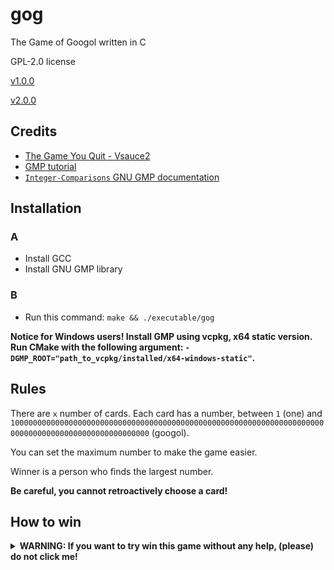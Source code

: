 # gog

The Game of Googol written in C

GPL-2.0 license

[v1.0.0](https://github.com/Andrej123456789/gog/releases/tag/v1.0.0)

[v2.0.0](https://github.com/Andrej123456789/gog/releases/tag/v2.0.0)

## Credits

- [The Game You Quit - Vsauce2](https://www.youtube.com/watch?v=OeJobV4jJG0)
- [GMP tutorial](https://home.cs.colorado.edu/~srirams/courses/csci2824-spr14/gmpTutorial.html)
- [`Integer-Comparisons` GNU GMP documentation](https://gmplib.org/manual/Integer-Comparisons)

## Installation

### A

- Install GCC
- Install GNU GMP library

### B

- Run this command: `make && ./executable/gog`

**Notice for Windows users! Install GMP using vcpkg, x64 static version. Run CMake with the following argument: `-DGMP_ROOT="path_to_vcpkg/installed/x64-windows-static"`.**

## Rules

There are `x` number of cards. Each card has a number, between `1` (one) and `10000000000000000000000000000000000000000000000000000000000000000000000000000000000000000000000000000` (googol).

You can set the maximum number to make the game easier.

Winner is a person who finds the largest number.

**Be careful, you cannot retroactively choose a card!**

## How to win

<details>
  <summary><strong>WARNING: If you want to try win this game without any help, (please) do not click me!</strong></summary>
  
  Divide the number of cards with number `e` (_2.7182818284590452353602874713527..._) and round the result to the nearest natural number. Quit playing when you find the largest number so far on a card whose index is larger than the rounded number.

Example: 10/e ≈ 4

- Card 4: 78 - CONTINUE PLAYING
- Card 5: 68 - CONTINUE PLAYING
- Card 6: 81 - QUIT

</details>
